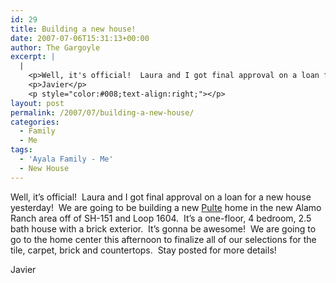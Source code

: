 ```yaml
---
id: 29
title: Building a new house!
date: 2007-07-06T15:31:13+00:00
author: The Gargoyle
excerpt: |
  |
    <p>Well, it's official!  Laura and I got final approval on a loan for a new house yesterday!  We are going to be building a new <a href="http://www.pulte.com">Pulte</a> home in the new Alamo Ranch area off of SH-151 and Loop 1604.  It's a one-floor, 4 bedroom, 2.5 bath house with a brick exterior.  It's gonna be awesome!  We are going to go to the home center this afternoon to finalize all of our selections for the tile, carpet, brick and countertops.  Stay posted for more details!</p>
    <p>Javier</p>
    <p style="color:#008;text-align:right;"></p>
layout: post
permalink: /2007/07/building-a-new-house/
categories:
  - Family
  - Me
tags:
  - 'Ayala Family - Me'
  - New House
---
```


Well, it&#8217;s official!  Laura and I got final approval on a loan for a new house yesterday!  We are going to be building a new [Pulte](http://www.pulte.com) home in the new Alamo Ranch area off of SH-151 and Loop 1604.  It&#8217;s a one-floor, 4 bedroom, 2.5 bath house with a brick exterior.  It&#8217;s gonna be awesome!  We are going to go to the home center this afternoon to finalize all of our selections for the tile, carpet, brick and countertops.  Stay posted for more details!

Javier
